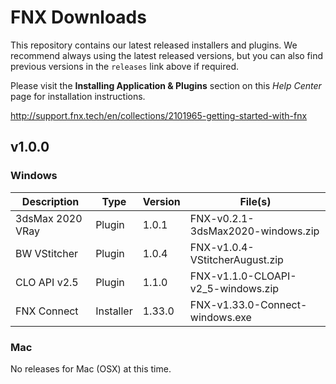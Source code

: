 # FNX Downloads
This repository contains our latest released installers and plugins. We recommend always using the latest released versions, but you can also find previous versions in the `releases` link above if required.

Please visit the **Installing Application & Plugins** section on this *Help Center* page for installation instructions.

http://support.fnx.tech/en/collections/2101965-getting-started-with-fnx


## v1.0.0

### Windows

|Description|Type|Version|File(s)|
|-|-|-|-|
|3dsMax 2020 VRay|Plugin|1.0.1|FNX-v0.2.1-3dsMax2020-windows.zip|
|BW VStitcher|Plugin|1.0.4|FNX-v1.0.4-VStitcherAugust.zip|
|CLO API v2.5|Plugin|1.1.0|FNX-v1.1.0-CLOAPI-v2_5-windows.zip|
|FNX Connect|Installer|1.33.0|FNX-v1.33.0-Connect-windows.exe|

### Mac
No releases for Mac (OSX) at this time.